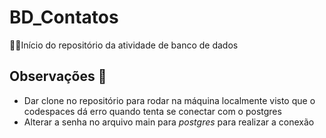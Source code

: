 # BD_Contatos
👨‍💻Início do repositório da atividade de banco de dados

## Observações 👀
 - Dar clone no repositório para rodar na máquina localmente visto que o codespaces dá erro quando tenta se conectar com o postgres
 - Alterar a senha no arquivo main para _postgres_ para realizar a conexão
